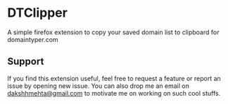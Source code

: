 # DTClipper
A simple firefox extension to copy your saved domain list to clipboard for domaintyper.com

## Support
If you find this extension useful, feel free to request a feature or report an issue by opening new issue. You can also drop me
an email on dakshhmehta@gmail.com to motivate me on working on such cool stuffs.
